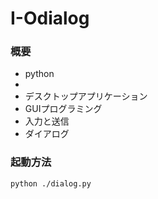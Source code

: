# I-Odialog

### 概要
* python
* 
* デスクトップアプリケーション
* GUIプログラミング
* 入力と送信
* ダイアログ

### 起動方法

```bash:
python ./dialog.py
```

